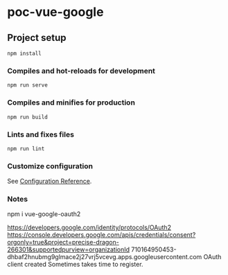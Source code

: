 # poc-vue-google

## Project setup
```
npm install
```

### Compiles and hot-reloads for development
```
npm run serve
```

### Compiles and minifies for production
```
npm run build
```

### Lints and fixes files
```
npm run lint
```

### Customize configuration
See [Configuration Reference](https://cli.vuejs.org/config/).


### Notes

npm i vue-google-oauth2

https://developers.google.com/identity/protocols/OAuth2
https://console.developers.google.com/apis/credentials/consent?orgonly=true&project=precise-dragon-266301&supportedpurview=organizationId
710164950453-dhbaf2hnubmg9glmace2j27vrj5vcevg.apps.googleusercontent.com
OAuth client created
Sometimes takes time to register.

